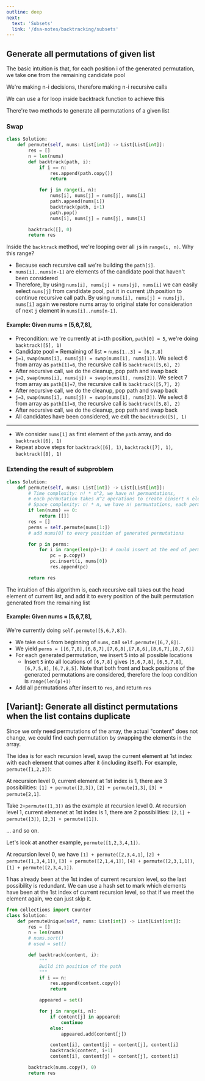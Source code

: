 ```yaml
---
outline: deep
next:
  text: 'Subsets'
  link: '/dsa-notes/backtracking/subsets'
---
```

## Generate all permutations of given list
The basic intuition is that, for each position i of the generated permutation, we take one from the remaining candidate pool

We're making n-i decisions, therefore making n-i recursive calls

We can use a for loop inside backtrack function to achieve this

There're two methods to generate all permutations of a given list
### Swap

```python
class Solution:
    def permute(self, nums: List[int]) -> List[List[int]]:
        res = []
        n = len(nums)
        def backtrack(path, i):
            if i == n:
                res.append(path.copy())
                return

            for j in range(i, n):
                nums[i], nums[j] = nums[j], nums[i]
                path.append(nums[i])
                backtrack(path, i+1)
                path.pop()
                nums[i], nums[j] = nums[j], nums[i]

        backtrack([], 0)
        return res
```
Inside the `backtrack` method, we're looping over all `j`s in `range(i, n)`. Why this range?
- Because each recursive call we're building the `path[i]`.
- `nums[i]..nums[n-1]` are elements of the candidate pool that haven't been considered
- Therefore, by using `nums[i], nums[j] = nums[j], nums[i]` we can easily select `nums[j]` from candidate pool, put it in current `i`th position to continue recursive call path. By using `nums[i], nums[j] = nums[j], nums[i]` again we restore nums array to original state for consideration of next `j` element in `nums[i]..nums[n-1]`.

#### Example: Given nums = [5,6,7,8],
- Precondition: we 're currently at `i=1`th position, `path[0] = 5`, we're doing `backtrack([5], 1)`
- Candidate pool = Remaining of list = `nums[1..3] = [6,7,8]`
- `j=1`, `swap(nums[i], nums[j]) = swap(nums[1], nums[1])`. We select 6 from array as `path[1]=6`, the recursive call is `backtrack([5,6], 2)`
- After recursive call, we do the cleanup, pop path and swap back
- `j=2`, `swap(nums[i], nums[j]) = swap(nums[1], nums[2])`. We select 7 from array as `path[1]=7`, the recursive call is `backtrack([5,7], 2)`
- After recursive call, we do the cleanup, pop path and swap back
- `j=3`, `swap(nums[i], nums[j]) = swap(nums[1], nums[3])`. We select 8 from array as `path[1]=8`, the recursive call is `backtrack([5,8], 2)`
- After recursive call, we do the cleanup, pop path and swap back
- All candidates have been considered, we exit the `backtrack([5], 1)`
---
- We consider `nums[1]` as first element of the `path` array, and do `backtrack([6], 1)`
- Repeat above steps for `backtrack([6], 1)`, `backtrack([7], 1)`, `backtrack([8], 1)`

### Extending the result of subproblem
```python
class Solution:
    def permute(self, nums: List[int]) -> List[List[int]]:
        # Time complexity: n! * n^2, we have n! permuntations,
        # each permutation takes n^2 operations to create (insert n elements to n positions)
        # Space complexity: n! * n, we have n! permuntations, each permutation has length n
        if len(nums) == 0:
            return [[]]
        res = []
        perms = self.permute(nums[1:])
        # add nums[0] to every position of generated permutations

        for p in perms:
            for i in range(len(p)+1): # could insert at the end of permutation
                pc = p.copy()
                pc.insert(i, nums[0])
                res.append(pc)

        return res
```
The intuition of this algorithm is, each recursive call takes out the head element of current list, and add it to every position of the built permutation generated from the remaining list

#### Example: Given nums = [5,6,7,8],
We're currently doing `self.permute([5,6,7,8])`.
- We take out `5` from beginning of `nums`, call `self.permute([6,7,8])`.
- We yield `perms = [[6,7,8],[6,8,7],[7,6,8],[7,8,6],[8,6,7],[8,7,6]]`
- For each generated permutation, we insert 5 into all possible locations
    - Insert `5` into all locations of `[6,7,8]` gives `[5,6,7,8]`, `[6,5,7,8]`, `[6,7,5,8]`, `[6,7,8,5]`. Note that both front and back positions of the generated permutations are considered, therefore the loop condition is `range(len(p)+1)`
- Add all permutations after insert to `res`, and return `res`


## [Variant]: Generate all distinct permutations when the list contains duplicate
Since we only need permutations of the array, the actual "content" does not change, we could find each permutation by swapping the elements in the array.

The idea is for each recursion level, swap the current element at 1st index with each element that comes after it (including itself). For example, `permute([1,2,3])`:

At recursion level 0, current element at 1st index is 1, there are 3 possibilities: `[1] + permute([2,3])`, `[2] + permute[1,3]`, `[3] + permute[2,1]`.

Take `2+permute([1,3])` as the example at recursion level 0. At recursion level 1, current elemenet at 1st index is 1, there are 2 possibilities: `[2,1] + permute([3])`, `[2,3] + permute([1])`.

... and so on.

Let's look at another example, `permute([1,2,3,4,1])`.

At recursion level 0, we have `[1] + permute([2,3,4,1]`, `[2] + permute([1,3,4,1])`, `[3] + permute([2,1,4,1])`, `[4] + permute([2,3,1,1])`, `[1] + permute([2,3,4,1])`.

1 has already been at the 1st index of current recursion level, so the last possibility is redundant. We can use a hash set to mark which elements have been at the 1st index of current recursion level, so that if we meet the element again, we can just skip it.
```python
from collections import Counter
class Solution:
    def permuteUnique(self, nums: List[int]) -> List[List[int]]:
        res = []
        n = len(nums)
        # nums.sort()
        # used = set()

        def backtrack(content, i):
            """
            Build ith position of the path
            """
            if i == n:
                res.append(content.copy())
                return

            appeared = set()

            for j in range(i, n):
                if content[j] in appeared:
                    continue
                else:
                    appeared.add(content[j])

                content[i], content[j] = content[j], content[i]
                backtrack(content, i+1)
                content[i], content[j] = content[j], content[i]

        backtrack(nums.copy(), 0)
        return res
```
